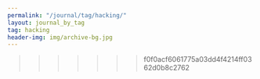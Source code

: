 ```yaml
---
permalink: "/journal/tag/hacking/"
layout: journal_by_tag
tag: hacking
header-img: img/archive-bg.jpg
---
```


>>>>>>> f0f0acf6061775a03dd4f4214ff0362d0b8c2762
